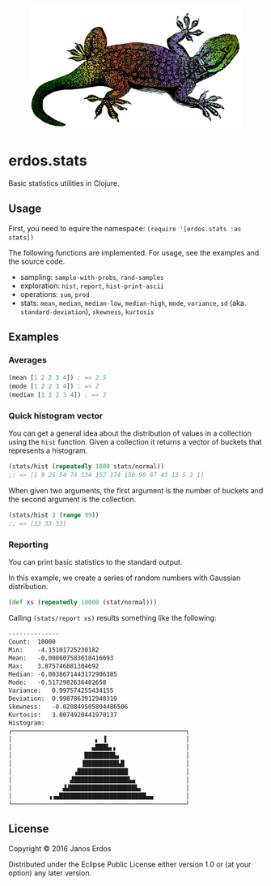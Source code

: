 <p align="center"><img src="https://raw.githubusercontent.com/erdos/erdos.stats/master/doc/logo.png" alt="erdos.stats logo"/></p>

# erdos.stats

Basic statistics utilities in Clojure.

## Usage

First, you need to equire the namespace: `(require '[erdos.stats :as stats])`

The following functions are implemented. For usage, see the examples and the source code.

- sampling: `sample-with-probs`, `rand-samples`
- exploration: `hist`, `report`, `hist-print-ascii`
- operations: `sum`, `prod`
- stats: `mean`, `median`, `median-low`, `median-high`, `mode`, `variance`, `sd` (aka. `standard-deviation`), `skewness`, `kurtosis`

## Examples

### Averages

```clojure
(mean [1 2 2 3 4]) ; => 2.5
(mode [1 2 2 3 4]) ; => 2
(median [1 2 2 3 4]) ; => 2
```

### Quick histogram vector

You can get a general idea about the distribution of values in a collection using the `hist` function. Given a collection it returns a vector of buckets that represents a histogram.

```clojure
(stats/hist (repeatedly 1000 stats/normal))
;; => [1 9 25 54 74 134 157 174 150 90 67 43 13 5 3 1]
```

When given two arguments, the first argument is the number of buckets and the second argument is the collection.

```clojure
(stats/hist 3 (range 99))
;; => [33 33 33]
```

### Reporting

You can print basic statistics to the standard output.

In this example, we create a series of random numbers with Gaussian distribution.

```clojure
(def xs (repeatedly 10000 (stat/normal)))
```

Calling `(stats/report xs)` results something like the following:

```
--------------
Count:  10000
Min:    -4.15101725230182
Mean:   -0.008607583618416693
Max:    3.875746881304692
Median: -0.0038671443172906385
Mode:   -0.5172982636402658
Variance:   0.997574255434155
Deviation:  0.9987863912940319
Skewness:   -0.020849505804486506
Kurtosis:   3.0074920441970137
Histogram: 
┌────────────────────────────────────────────────┐
│                       ▖ ▐                      │
│                      ▄███▙▖▖                   │
│                    ████████▙▖                  │
│                   ▐█████████▙█                 │
│                 ▗██████████████                │
│                ▟███████████████▙▄              │
│              ▟▟██████████████████▙▖            │
│          ▗▗▄████████████████████████▄▄         │
└────────────────────────────────────────────────┘
```


## License

Copyright © 2016 Janos Erdos

Distributed under the Eclipse Public License either version 1.0 or (at
your option) any later version.


